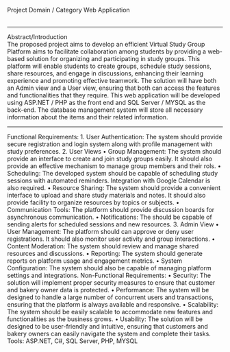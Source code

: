 Project Domain / Category Web Application<br> <br>
<hr>
Abstract/Introduction<br>
The proposed project aims to develop an efficient Virtual Study Group Platform aims to facilitate collaboration among students by providing a web-based solution for organizing and participating in study groups. This platform will enable students to create groups, schedule study sessions, share resources, and engage in discussions, enhancing their learning experience and promoting effective teamwork. The solution will have both an Admin view and a User view, ensuring that both can access the features and functionalities that they require. This web application will be developed using ASP.NET / PHP as the front end and SQL Server / MYSQL as the back-end. The database management system will store all necessary information about the items and their related information.<br>
<hr>
Functional Requirements:
1. User Authentication: The system should provide secure registration and login system along with profile management with study preferences.
2. User Views
• Group Management: The system should provide an interface to create and join study groups easily. It should also provide an effective mechanism to manage group members and their rols.
• Scheduling: The developed system should be capable of scheduling study
sessions with automated reminders. Integration with Google Calendar is also
required.
• Resource Sharing: The system should provide a convenient interface to upload
and share study materials and notes. It should also provide facility to organize
resources by topics or subjects.
• Communication Tools: The platform should provide discussion boards for
asynchronous communication.
• Notifications: The should be capable of sending alerts for scheduled sessions and
new resources.
3. Admin View
• User Management: The platform should can approve or deny user registrations.
It should also monitor user activity and group interactions.
• Content Moderation: The system should review and manage shared resources
and discussions.
• Reporting: The system should generate reports on platform usage and
engagement metrics.
• System Configuration: The system should also be capable of managing platform
settings and integrations.
Non-Functional Requirements:
• Security: The solution will implement proper security measures to ensure that
customer and bakery owner data is protected.
• Performance: The system will be designed to handle a large number of
concurrent users and transactions, ensuring that the platform is always
available and responsive.
• Scalability: The system should be easily scalable to accommodate new
features and functionalities as the business grows.
• Usability: The solution will be designed to be user-friendly and intuitive,
ensuring that customers and bakery owners can easily navigate the system and
complete their tasks.
<br>
Tools: ASP.NET, C#, SQL Server, PHP, MYSQL
